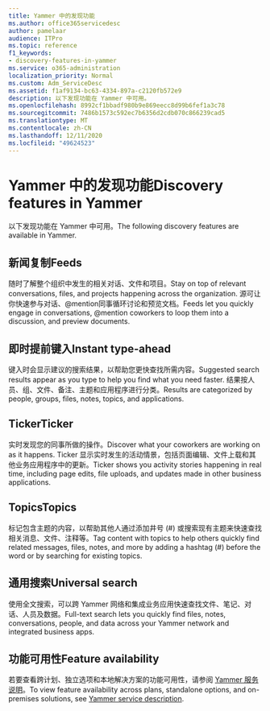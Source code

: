 ```yaml
---
title: Yammer 中的发现功能
ms.author: office365servicedesc
author: pamelaar
audience: ITPro
ms.topic: reference
f1_keywords:
- discovery-features-in-yammer
ms.service: o365-administration
localization_priority: Normal
ms.custom: Adm_ServiceDesc
ms.assetid: f1af9134-bc63-4334-897a-c2120fb572e9
description: 以下发现功能在 Yammer 中可用。
ms.openlocfilehash: 8992cf1bbadf980b9e869eecc8d99b6fef1a3c78
ms.sourcegitcommit: 7486b1573c592ec7b6356d2cdb070c866239cad5
ms.translationtype: MT
ms.contentlocale: zh-CN
ms.lasthandoff: 12/11/2020
ms.locfileid: "49624523"
---
```

# <a name="discovery-features-in-yammer"></a><span data-ttu-id="0667a-103">Yammer 中的发现功能</span><span class="sxs-lookup"><span data-stu-id="0667a-103">Discovery features in Yammer</span></span>

<span data-ttu-id="0667a-104">以下发现功能在 Yammer 中可用。</span><span class="sxs-lookup"><span data-stu-id="0667a-104">The following discovery features are available in Yammer.</span></span>
  
## <a name="feeds"></a><span data-ttu-id="0667a-105">新闻复制</span><span class="sxs-lookup"><span data-stu-id="0667a-105">Feeds</span></span>

<span data-ttu-id="0667a-106">随时了解整个组织中发生的相关对话、文件和项目。</span><span class="sxs-lookup"><span data-stu-id="0667a-106">Stay on top of relevant conversations, files, and projects happening across the organization.</span></span> <span data-ttu-id="0667a-107">源可让你快速参与对话、@mention同事循环讨论和预览文档。</span><span class="sxs-lookup"><span data-stu-id="0667a-107">Feeds let you quickly engage in conversations, @mention coworkers to loop them into a discussion, and preview documents.</span></span>

## <a name="instant-type-ahead"></a><span data-ttu-id="0667a-108">即时提前键入</span><span class="sxs-lookup"><span data-stu-id="0667a-108">Instant type-ahead</span></span>

<span data-ttu-id="0667a-109">键入时会显示建议的搜索结果，以帮助您更快查找所需内容。</span><span class="sxs-lookup"><span data-stu-id="0667a-109">Suggested search results appear as you type to help you find what you need faster.</span></span> <span data-ttu-id="0667a-110">结果按人员、组、文件、备注、主题和应用程序进行分类。</span><span class="sxs-lookup"><span data-stu-id="0667a-110">Results are categorized by people, groups, files, notes, topics, and applications.</span></span>
    
## <a name="ticker"></a><span data-ttu-id="0667a-111">Ticker</span><span class="sxs-lookup"><span data-stu-id="0667a-111">Ticker</span></span>

<span data-ttu-id="0667a-112">实时发现您的同事所做的操作。</span><span class="sxs-lookup"><span data-stu-id="0667a-112">Discover what your coworkers are working on as it happens.</span></span> <span data-ttu-id="0667a-113">Ticker 显示实时发生的活动情景，包括页面编辑、文件上载和其他业务应用程序中的更新。</span><span class="sxs-lookup"><span data-stu-id="0667a-113">Ticker shows you activity stories happening in real time, including page edits, file uploads, and updates made in other business applications.</span></span>
  
## <a name="topics"></a><span data-ttu-id="0667a-114">Topics</span><span class="sxs-lookup"><span data-stu-id="0667a-114">Topics</span></span>

<span data-ttu-id="0667a-115">标记包含主题的内容，以帮助其他人通过添加井号 (#) 或搜索现有主题来快速查找相关消息、文件、注释等。</span><span class="sxs-lookup"><span data-stu-id="0667a-115">Tag content with topics to help others quickly find related messages, files, notes, and more by adding a hashtag (#) before the word or by searching for existing topics.</span></span>
  
## <a name="universal-search"></a><span data-ttu-id="0667a-116">通用搜索</span><span class="sxs-lookup"><span data-stu-id="0667a-116">Universal search</span></span>

<span data-ttu-id="0667a-117">使用全文搜索，可以跨 Yammer 网络和集成业务应用快速查找文件、笔记、对话、人员及数据。</span><span class="sxs-lookup"><span data-stu-id="0667a-117">Full-text search lets you quickly find files, notes, conversations, people, and data across your Yammer network and integrated business apps.</span></span>
  
## <a name="feature-availability"></a><span data-ttu-id="0667a-118">功能可用性</span><span class="sxs-lookup"><span data-stu-id="0667a-118">Feature availability</span></span>

<span data-ttu-id="0667a-119">若要查看跨计划、独立选项和本地解决方案的功能可用性，请参阅 [Yammer 服务说明](yammer-service-description.md)。</span><span class="sxs-lookup"><span data-stu-id="0667a-119">To view feature availability across plans, standalone options, and on-premises solutions, see [Yammer service description](yammer-service-description.md).</span></span>
  
  
